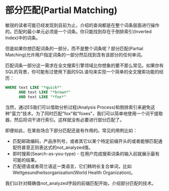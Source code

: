 # 部分匹配(Partial Matching) #

敏锐的读者可能已经发现到目前为止，介绍的查询都是在整个词条层面进行操作的。匹配的最小单元必须是一个词条。你只能找到存在于倒排索引(Inverted Index)中的词条。

但是如果你想匹配词条的一部分，而不是整个词条呢？部分匹配(Partial Matching)允许用户指定词条的一部分然后找到含有该部分的任何单词。

匹配词条一部分这一需求在全文搜索引擎领域比你想象的要不那么常见。如果你有SQL的背景，你可能有过使用下面的SQL语句来实现一个简单的全文搜索功能的经历：

```sql
WHERE text LIKE "*quick*"
      AND text LIKE "*brown*"
      AND text LIKE "*fox*"
```

当然，通过ES我们可以借助分析过程(Analysis Process)和倒排索引来避免这种"蛮力"技术。为了同时匹配"fox"和"foxes"，我们可以简单地使用一个词干提取器，然后将词干进行索引。这样就没有必要进行部分匹配了。

即便如此，在某些场合下部分匹配还是有作用的。常见的用例比如：

- 匹配邮政编码，产品序列号，或者其它以某个特定前缀开头的或者能够匹配通配符甚至正则表达式的not_analyzed值。
- 即时搜索(Search-as-you-type) - 在用户完成搜索词条的输入前就展示最有可能的结果。
- 匹配德语或者荷兰语这一类语言，它们韩哟长复合单词，比如Weltgesundheitsorganisation(World Health Organization)。

我们以针对精确值not_analyzed字段的前缀匹配开始，介绍部分匹配的技术。